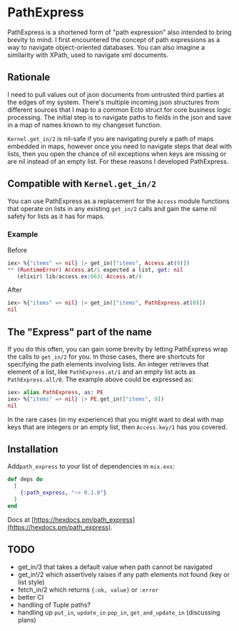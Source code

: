 # PathExpress

PathExpress is a shortened form of "path expression" also intended to bring
brevity to mind. I first encountered the concept of path expressions as a way
to navigate object-oriented databases. You can also imagine a similarity with XPath,
used to navigate xml documents.

## Rationale

I need to pull values out of json documents from untrusted third parties at the edges
of my system. There's multiple incoming json structures from different sources that
I map to a common Ecto struct for core business logic processing. The initial step
is to navigate paths to fields in the json and save in a map of names known to my
changeset function.

`Kernel.get_in/2` is nil-safe if you are navigating purely a path of maps embedded in
maps, however once you need to navigate steps that deal with lists, then you open
the chance of nil exceptions when keys are missing or are nil instead of an empty list.
For these reasons I developed PathExpress.

## Compatible with `Kernel.get_in/2`

You can use PathExpress as a replacement for the `Access` module functions that operate
on lists in any existing `get_in/2` calls and gain the same nil safety for lists as it
has for maps.

### Example

Before
```elixir
iex> %{"items" => nil} |> get_in(["items", Access.at(0)])
** (RuntimeError) Access.at/1 expected a list, got: nil
   (elixir) lib/access.ex:663: Access.at/4
```

After
```elixir
iex> %{"items" => nil} |> get_in(["items", PathExpress.at(0)])
nil
```

## The "Express" part of the name

If you do this often, you can gain some brevity by letting PathExpress wrap the calls to
`get_in/2` for you. In those cases, there are shortcuts for specifying the path elements
involving lists. An integer retrieves that element of a list, like `PathExpress.at/1` and
an empty list acts as `PathExpress.all/0`. The example above could be expressed as:


```elixir
iex> alias PathExpress, as: PE
iex> %{"items" => nil} |> PE.get_in(["items", 0])
nil
```

In the rare cases (in my experience) that you might want to deal with map keys that are
integers or an empty list, then `Access.key/1` has you covered.

## Installation

Add`path_express` to your list of dependencies in `mix.exs`:

```elixir
def deps do
  [
    {:path_express, "~> 0.1.0"}
  ]
end
```

Docs at [https://hexdocs.pm/path_express](https://hexdocs.pm/path_express).

## TODO

* get_in/3 that takes a default value when path cannot be navigated
* get_in!/2 which assertively raises if any path elements not found (key or list style)
* fetch_in/2 which returns `{:ok, value}` or `:error`
* better CI
* handling of Tuple paths?
* handling up `put_in`, `update_in` `pop_in`, `get_and_update_in` (discussing plans)

